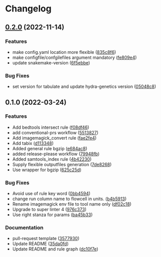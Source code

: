 # Changelog

## [0.2.0](https://www.github.com/hydra-genetics/misc/compare/v0.1.0...v0.2.0) (2022-11-14)


### Features

* make config.yaml location more flexible ([835c8f6](https://www.github.com/hydra-genetics/misc/commit/835c8f6ae78d903623d0d72f0b12cb0a8c854eee))
* make configfile/confgilefiles argument mandatory ([fe809e4](https://www.github.com/hydra-genetics/misc/commit/fe809e40868cfd8f4935b3cff4bee686050744e5))
* update snakemake-version ([6f5ebbe](https://www.github.com/hydra-genetics/misc/commit/6f5ebbe0152e495a9cede577de0fa234b25f52a1))


### Bug Fixes

* set version for tabulate and update hydra-genetics version ([05048c8](https://www.github.com/hydra-genetics/misc/commit/05048c88b932823e3562d33640ec1064df1c98a6))

## 0.1.0 (2022-03-24)


### Features

* Add bedtools intersect rule ([f08df46](https://www.github.com/hydra-genetics/misc/commit/f08df4645091f15d7d9390e5cc3f880d0e3e32e8))
* add conventional-prs workflow ([5513827](https://www.github.com/hydra-genetics/misc/commit/5513827b0ec404a98815ee64102048469fbb73ba))
* Add imagemagick_convert rule ([fae2fe4](https://www.github.com/hydra-genetics/misc/commit/fae2fe4b49c99b307cb9dd022a3515c804733425))
* Add tabix ([d113348](https://www.github.com/hydra-genetics/misc/commit/d113348a78b684ff94374a0316ed9ff65e9f98f0))
* Added general rule bgzip ([e684ac8](https://www.github.com/hydra-genetics/misc/commit/e684ac89c4a3b6531e42f5bf2744c69ef59b984b))
* added release-please workflow ([79948fb](https://www.github.com/hydra-genetics/misc/commit/79948fb0092e1b213afed5459aeedf79a09a0473))
* Added samtools_index rule ([4b42230](https://www.github.com/hydra-genetics/misc/commit/4b422306854f6bcbbebb37715e7216eaa2e91eab))
* Supply flexible outputfiles generation ([7de8268](https://www.github.com/hydra-genetics/misc/commit/7de826867404228c2ee60b68e7b300b90113c2d4))
* Use wrapper for bgzip ([625c25d](https://www.github.com/hydra-genetics/misc/commit/625c25dd6c6ed10ba604dd32a057bc543e542ca4))


### Bug Fixes

* Avoid use of rule key word ([0bb4594](https://www.github.com/hydra-genetics/misc/commit/0bb45947e5a35fcb99e547b788f09868998659e3))
* change run column name to flowcell in units. ([b4b5913](https://www.github.com/hydra-genetics/misc/commit/b4b5913baf332eb5a2de74f4f7bd47968bacaffe))
* Rename imagemagick env file to tool name only ([df02c18](https://www.github.com/hydra-genetics/misc/commit/df02c185757195f9ada159e44557334b9b786430))
* Upgrade to super linter 4 ([976c373](https://www.github.com/hydra-genetics/misc/commit/976c3730a48763451de7251c6db7b755316cd3ba))
* Use right stanza for params ([ba45b33](https://www.github.com/hydra-genetics/misc/commit/ba45b3349119cd0a48bbfead60be986086b5c017))


### Documentation

* pull-request template ([3577930](https://www.github.com/hydra-genetics/misc/commit/3577930f60d437b706ca1daecc6f1e064b990a5d))
* Update README ([35da0fd](https://www.github.com/hydra-genetics/misc/commit/35da0fd4d45cece74824ea91636164f4f2d7e98c))
* Update README and rule graph ([dc10f7e](https://www.github.com/hydra-genetics/misc/commit/dc10f7e6da17d424cea5a1908a62f2f17fc70dce))
